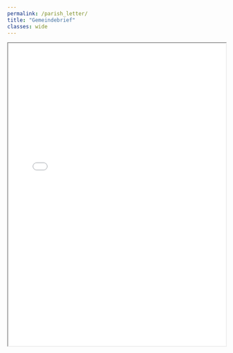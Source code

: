 ```yaml
---
permalink: /parish_letter/
title: "Gemeindebrief"
classes: wide
---
```


<iframe src="{{ "/assets/pdf/gemeindebrief-august-september-2023.pdf" | relative_url }}" width="100%" height="700px">
    <!-- Fallback content in case browsers don't support embedding PDFs -->
    Sorry, your browser doesn't support embedded PDFs. You can <a href="{{ "/assets/pdf/gemeindebrief-august-september-2023.pdf" | relative_url }}">download the PDF</a> to view it.
</iframe>
